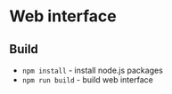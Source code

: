 # Web interface

## Build
 - `npm install` - install node.js packages
 - `npm run build` - build web interface
